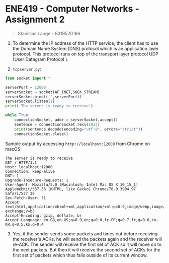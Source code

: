 # ENE419 - Computer Networks - Assignment 2

> Stanislas Lange - 9319520196

1. To determine the IP address of the HTTP service, the client has to use the Domain Name System (DNS) protocol which is an application layer protocol. This protocol runs on top of the transport layer protocol UDP (User Datagram Protocol ).

2. `tcpserver.py`:

```py
from socket import *

serverPort = 12000
serverSocket = socket(AF_INET,SOCK_STREAM)
serverSocket.bind(('',serverPort))
serverSocket.listen(1)
print('The server is ready to receive')

while True:
    connectionSocket, addr = serverSocket.accept()
    sentence = connectionSocket.recv(1024)
    print(sentence.decode(encoding="utf-8", errors="strict"))
    connectionSocket.close()
```

Sample output by accessing `http://localhost:12000` from Chrome on macOS:

```
The server is ready to receive
GET / HTTP/1.1
Host: localhost:12000
Connection: keep-alive
DNT: 1
Upgrade-Insecure-Requests: 1
User-Agent: Mozilla/5.0 (Macintosh; Intel Mac OS X 10_15_1) AppleWebKit/537.36 (KHTML, like Gecko) Chrome/78.0.3904.97 Safari/537.36
Sec-Fetch-User: ?1
Accept: text/html,application/xhtml+xml,application/xml;q=0.9,image/webp,image/apng,*/*;q=0.8,application/signed-exchange;v=b3
Accept-Encoding: gzip, deflate, br
Accept-Language: en-GB,en-US;q=0.9,en;q=0.8,fr-FR;q=0.7,fr;q=0.6,ko-KR;q=0.5,ko;q=0.4
```

3. Yes, if the sender sends some packets and times out before receiving the receiver's ACKs, he will send the packets again and the receiver will re-ACK. The sender will receive the first set of ACK so it will move on to the next packets. But then it will receive the second set of ACKs for the first set of packets which thus falls outside of its current window.
